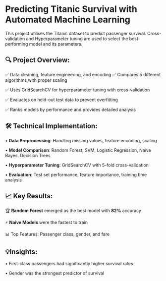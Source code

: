 #  Predicting Titanic Survival with Automated Machine Learning

This project utilises the Titanic dataset to predict passenger survival. Cross-validation and Hyperparameter tuning are used to select the best-performing model and its parameters.

## 🔍 Project Overview:

✅ Data cleaning, feature engineering, and encoding
✅ Compares 5 different algorithms with proper scaling

✅ Uses GridSearchCV for hyperparameter tuning with cross-validation

✅ Evaluates on held-out test data to prevent overfitting

✅ Ranks models by performance and provides detailed analysis


## 🛠 Technical Implementation:

• **Data Preprocessing**: Handling missing values, feature encoding, scaling

• **Model Comparison**: Random Forest, SVM, Logistic Regression, Naive Bayes, Decision Trees

• **Hyperparameter Tuning**: GridSearchCV with 5-fold cross-validation

• **Evaluation**: Test set performance, feature importance, training time analysis


## 📈 Key Results:

🏆 **Random Forest** emerged as the best model with **82%** accuracy

⚡ **Naive Models** were the fastest to train

📊 Top Features: Passenger class, gender, and fare


## 💡Insights:

• First-class passengers had significantly higher survival rates

• Gender was the strongest predictor of survival


